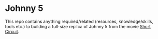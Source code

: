 # Johnny 5

This repo contains anything required/related (resources, knowledge/skills, tools etc.) to building a full-size replica of Johnny 5 from the movie [Short Circuit](https://en.wikipedia.org/wiki/Short_Circuit_(1986_film)).
